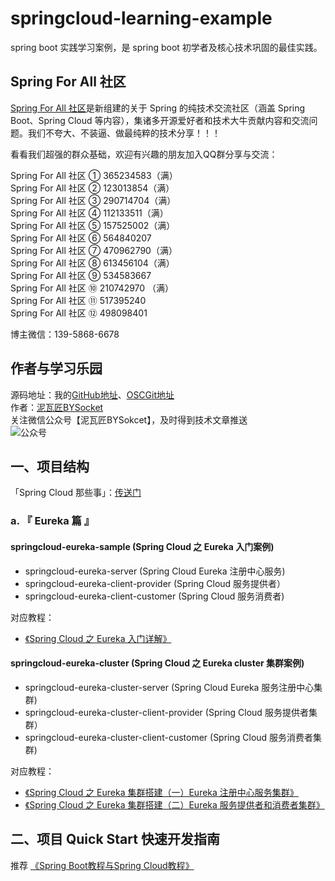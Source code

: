 # springcloud-learning-example
spring boot 实践学习案例，是 spring boot 初学者及核心技术巩固的最佳实践。

## Spring For All 社区
[Spring For All 社区](http://www.spring4all.com/ "spring4all")是新组建的关于 Spring 的纯技术交流社区（涵盖 Spring Boot、Spring Cloud 等内容），集诸多开源爱好者和技术大牛贡献内容和交流问题。我们不夸大、不装逼、做最纯粹的技术分享！！！

看看我们超强的群众基础，欢迎有兴趣的朋友加入QQ群分享与交流：

Spring For All 社区 ① 365234583（满）<br>
Spring For All 社区 ② 123013854（满）<br>
Spring For All 社区 ③ 290714704（满）<br>
Spring For All 社区 ④ 112133511（满）<br>
Spring For All 社区 ⑤ 157525002（满）<br>
Spring For All 社区 ⑥ 564840207<br>
Spring For All 社区 ⑦ 470962790（满）<br>
Spring For All 社区 ⑧ 613456104（满）<br>
Spring For All 社区 ⑨ 534583667<br>
Spring For All 社区 ⑩ 210742970 （满）<br>
Spring For All 社区 ⑪ 517395240 <br>
Spring For All 社区 ⑫ 498098401 <br>

博主微信：139-5868-6678

## 作者与学习乐园
源码地址：我的[GitHub地址](https://github.com/JeffLi1993 "GitHub")、[OSCGit地址](https://git.oschina.net/jeff1993/springboot-learning-example "OSCGit")<br>
作者：[泥瓦匠BYSocket](http://www.bysocket.com/ "泥瓦匠BYSocket")<br>
关注微信公众号【泥瓦匠BYSokcet】，及时得到技术文章推送<br>
![公众号](http://www.bysocket.com/wp-content/uploads/2017/01/qrcode_for_gh_cd421e7eb7d6_430.jpg)


## 一、项目结构
「Spring Cloud 那些事」：[传送门](http://www.bysocket.com/?p=1907)<br>

### a. 『 Eureka 篇 』

#### springcloud-eureka-sample (Spring Cloud 之 Eureka 入门案例)
- springcloud-eureka-server (Spring Cloud Eureka 注册中心服务)
- springcloud-eureka-client-provider (Spring Cloud 服务提供者）
- springcloud-eureka-client-customer (Spring Cloud 服务消费者)

对应教程：
- [《Spring Cloud 之 Eureka 入门详解》](http://spring4all.com/explore/category-springcloud)<br>

#### springcloud-eureka-cluster (Spring Cloud 之 Eureka cluster 集群案例)
- springcloud-eureka-cluster-server (Spring Cloud Eureka 服务注册中心集群)
- springcloud-eureka-cluster-client-provider (Spring Cloud 服务提供者集群）
- springcloud-eureka-cluster-client-customer (Spring Cloud 服务消费者集群)

对应教程：
- [《Spring Cloud 之 Eureka 集群搭建（一）Eureka 注册中心服务集群》](http://spring4all.com/explore/category-springcloud)<br>
- [《Spring Cloud 之 Eureka 集群搭建（二）Eureka 服务提供者和消费者集群》](http://spring4all.com/explore/category-springcloud)<br>


## 二、项目 Quick Start 快速开发指南

推荐
 [《Spring Boot教程与Spring Cloud教程》](https://git.oschina.net/didispace/SpringBoot-Learning "Spring Boot教程与Spring Cloud教程")<br>
